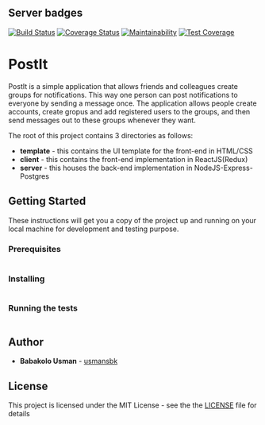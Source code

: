 ## Server badges
[![Build Status](https://travis-ci.org/usmansbk/PostIt.svg?branch=chore%2Ftravis-integration)](https://travis-ci.org/usmansbk/PostIt) [![Coverage Status](https://coveralls.io/repos/github/usmansbk/PostIt/badge.svg?branch=chore%2Ftravis-integration)](https://coveralls.io/github/usmansbk/PostIt?branch=chore%2Ftravis-integration) [![Maintainability](https://api.codeclimate.com/v1/badges/322551aca6414dc8d2a7/maintainability)](https://codeclimate.com/github/usmansbk/PostIt/maintainability) [![Test Coverage](https://api.codeclimate.com/v1/badges/322551aca6414dc8d2a7/test_coverage)](https://codeclimate.com/github/usmansbk/PostIt/test_coverage)

# PostIt

PostIt is a simple application that allows friends and colleagues create groups for notifications. This way one person can post notifications to everyone by sending a message once. The application allows people create accounts, create gropus and add registered users to the groups, and then send messages out to these groups whenever they want.

The root of this project contains 3 directories as follows:

* **template** - this contains the UI template for the front-end in HTML/CSS
* **client** - this contains the front-end implementation in ReactJS(Redux)
* **server** - this houses the back-end implementation in NodeJS-Express-Postgres

## Getting Started

These instructions will get you a copy of the project up and running on your local machine for development and testing purpose.

### Prerequisites

```
```
### Installing

```
```

### Running the tests

```
```

## Author

* **Babakolo Usman** - [usmansbk](https://github.com/usmansbk)

## License

This project is licensed under the MIT License - see the the [LICENSE](https://opensource.org/licenses/MIT) file for details
